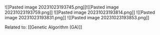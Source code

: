 ![[Pasted image 20231023193745.png]]![[Pasted image 20231023193759.png]]
![[Pasted image 20231023193814.png]]
![[Pasted image 20231023193831.png]]
![[Pasted image 20231023193853.png]]

Related to: [[Genetic Algorithm (GA)]]